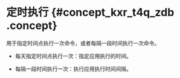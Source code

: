 # 定时执行 {#concept_kxr_t4q_zdb .concept}

用于指定时间点执行一次命令，或者每隔一段时间执行一次命令。

-   每天指定时间点执行一次：指定应用执行的时间。

-   每隔一段时间执行一次：执行应用执行时间间隔。


